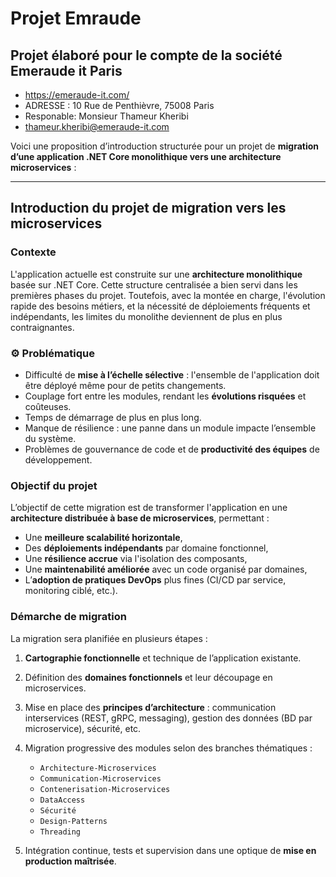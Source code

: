 # Projet Emraude 
## Projet élaboré pour le compte de la société Emeraude it Paris
- https://emeraude-it.com/
- ADRESSE : 10 Rue de Penthièvre, 75008 Paris 
- Responable: Monsieur Thameur Kheribi
- thameur.kheribi@emeraude-it.com


Voici une proposition d’introduction structurée pour un projet de **migration d’une application .NET Core monolithique vers une architecture microservices** :

---

##  **Introduction du projet de migration vers les microservices**

###  Contexte

L'application actuelle est construite sur une **architecture monolithique** basée sur .NET Core. Cette structure centralisée a bien servi dans les premières phases du projet. Toutefois, avec la montée en charge, l'évolution rapide des besoins métiers, et la nécessité de déploiements fréquents et indépendants, les limites du monolithe deviennent de plus en plus contraignantes.

### ⚙️ Problématique

* Difficulté de **mise à l’échelle sélective** : l'ensemble de l'application doit être déployé même pour de petits changements.
* Couplage fort entre les modules, rendant les **évolutions risquées** et coûteuses.
* Temps de démarrage de plus en plus long.
* Manque de résilience : une panne dans un module impacte l’ensemble du système.
* Problèmes de gouvernance de code et de **productivité des équipes** de développement.

###  Objectif du projet

L’objectif de cette migration est de transformer l'application en une **architecture distribuée à base de microservices**, permettant :

* Une **meilleure scalabilité horizontale**,
* Des **déploiements indépendants** par domaine fonctionnel,
* Une **résilience accrue** via l'isolation des composants,
* Une **maintenabilité améliorée** avec un code organisé par domaines,
* L’**adoption de pratiques DevOps** plus fines (CI/CD par service, monitoring ciblé, etc.).

### Démarche de migration

La migration sera planifiée en plusieurs étapes :

1. **Cartographie fonctionnelle** et technique de l’application existante.
2. Définition des **domaines fonctionnels** et leur découpage en microservices.
3. Mise en place des **principes d’architecture** : communication interservices (REST, gRPC, messaging), gestion des données (BD par microservice), sécurité, etc.
4. Migration progressive des modules selon des branches thématiques :

   * `Architecture-Microservices`
   * `Communication-Microservices`
   * `Contenerisation-Microservices`
   * `DataAccess`
   * `Sécurité`
   * `Design-Patterns`
   * `Threading`
5. Intégration continue, tests et supervision dans une optique de **mise en production maîtrisée**.
